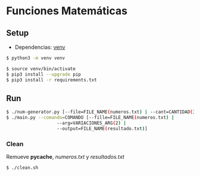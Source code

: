 # Funciones Matemáticas

## Setup

- Dependencias:  [venv](https://docs.python.org/3.6/library/venv.html)

```bash
$ python3 -m venv venv

$ source venv/bin/activate
$ pip3 install --upgrade pip
$ pip3 install -r requirements.txt
```

## Run

```bash
$ ./num-generator.py [--file=FILE_NAME(numeros.txt) | --cant=CANTIDAD(3)]
$ ./main.py --comando=COMANDO [--fille=FILE_NAME(numeros.txt) |
			       --arg=VARIACIONES_ARG(2) |
			       --output=FILE_NAME(resultado.txt)]
```

### Clean

Remueve **__pycache__**, _numeros.txt_ y _resultados.txt_

```bash
$ ./clean.sh
 
```

